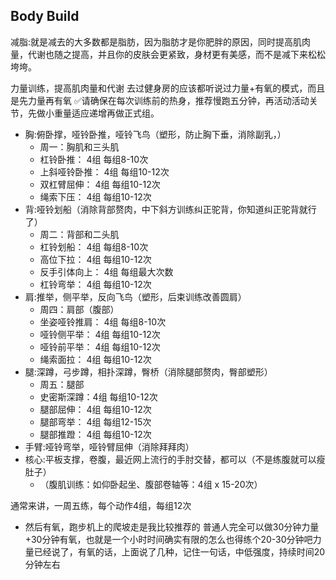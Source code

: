 ## Body Build
减脂:就是减去的大多数都是脂肪，因为脂肪才是你肥胖的原因，同时提高肌肉量，代谢也随之提高，并且你的皮肤会更紧致，身材更有美感，而不是减下来松松垮垮。

力量训练，提高肌肉量和代谢
去过健身房的应该都听说过力量+有氧的模式，而且是先力量再有氧
✅请确保在每次训练前的热身，推荐慢跑五分钟，再活动活动关节，先做小重量适应递增再做正式组。
- 胸:俯卧撑，哑铃卧推，哑铃飞鸟（塑形，防止胸下垂，消除副乳，）
  - 周一：胸肌和三头肌
  - 杠铃卧推： 4组 每组8-10次
  - 上斜哑铃卧推： 4组 每组10-12次
  - 双杠臂屈伸： 4组 每组10-12次
  - 绳索下压： 4组 每组10-12次
- 背:哑铃划船（消除背部赘肉，中下斜方训练纠正驼背，你知道纠正驼背就行了）
  - 周二：背部和二头肌
  - 杠铃划船： 4组 每组8-10次
  - 高位下拉： 4组 每组10-12次
  - 反手引体向上： 4组 每组最大次数
  - 杠铃弯举： 4组 每组10-12次
- 肩:推举，侧平举，反向飞鸟（塑形，后束训练改善圆肩）
  - 周四：肩部（腹部）
  - 坐姿哑铃推肩： 4组 每组8-10次
  - 哑铃侧平举： 4组 每组10-12次
  - 哑铃前平举： 4组 每组10-12次
  - 绳索面拉： 4组 每组10-12次
- 腿:深蹲，弓步蹲，相扑深蹲，臀桥（消除腿部赘肉，臀部塑形）
  - 周五：腿部
  - 史密斯深蹲：4组 每组10-12次
  - 腿部屈伸： 4组 每组10-12次
  - 腿部弯举： 4组 每组12-15次
  - 腿部推蹬： 4组 每组10-12次
- 手臂:哑铃弯举，哑铃臂屈伸（消除拜拜肉）
- 核心:平板支撑，卷腹，最近网上流行的手肘交替，都可以（不是练腹就可以瘦肚子）
  - （腹肌训练：如仰卧起坐、腹部卷轴等：4组 x 15-20次）

通常来讲，一周五练，每个动作4组，每组12次
- 然后有氧，跑步机上的爬坡走是我比较推荐的
普通人完全可以做30分钟力量+30分钟有氧，也就是一个小时时间确实有限的怎么也得练个20-30分钟吧力量已经说了，有氧的话，上面说了几种，记住一句话，中低强度，持续时间20分钟左右
